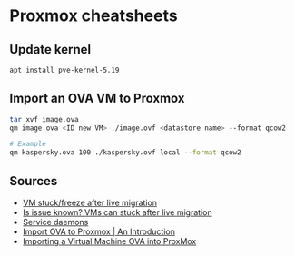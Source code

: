 # Proxmox cheatsheets

## Update kernel

```bash
apt install pve-kernel-5.19
```

## Import an OVA VM to Proxmox

```bash
tar xvf image.ova
qm image.ova <ID new VM> ./image.ovf <datastore name> --format qcow2

# Example
qm kaspersky.ova 100 ./kaspersky.ovf local --format qcow2
```

## Sources

- [VM stuck/freeze after live migration](https://forum.proxmox.com/threads/vm-stuck-freeze-after-live-migration.114867/)
- [Is issue known? VMs can stuck after live migration](https://forum.proxmox.com/threads/is-issue-known-vms-can-stuck-after-live-migration.116315/#post-503414)
- [Service daemons](https://pve.proxmox.com/wiki/Service_daemons#pvedaemon)
- [Import OVA to Proxmox | An Introduction](https://bobcares.com/blog/proxmox-import-ova/)
- [Importing a Virtual Machine OVA into ProxMox](https://i12bretro.github.io/tutorials/0387.html)
